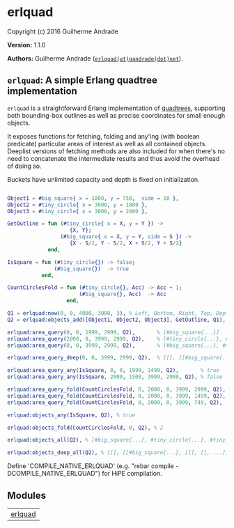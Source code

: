 

# erlquad #

Copyright (c) 2016 Guilherme Andrade

__Version:__ 1.1.0

__Authors:__ Guilherme Andrade ([`erlquad(at)gandrade(dot)net`](mailto:erlquad(at)gandrade(dot)net)).

`erlquad`: A simple Erlang quadtree implementation
---------

`erlquad` is a straightforward Erlang implementation of [quadtrees](https://en.wikipedia.org/wiki/Quadtree), supporting both bounding-box outlines as well as precise coordinates for small enough objects.

It exposes functions for fetching, folding and any'ing (with boolean predicate) particular areas of interest as well as all contained objects. Deeplist versions of fetching methods are also included for when there's no need to concatenate the intermediate results and thus avoid the overhead of doing so.

Buckets have unlimited capacity and depth is fixed on initialization.

```erlang

Object1 = #big_square{ x = 1000, y = 750,  side = 10 },
Object2 = #tiny_circle{ x = 3000, y = 1000 },
Object3 = #tiny_circle{ x = 3000, y = 2000 },

GetOutline = fun (#tiny_circle{ x = X, y = Y }) ->
                    {X, Y};
                 (#big_square{ x = X, y = Y, side = S }) ->
                    {X - S/2, Y - S/2, X + S/2, Y + S/2}
             end,

IsSquare = fun (#tiny_circle{}) -> false;
               (#big_square{})  -> true
           end,

CountCirclesFold = fun (#tiny_circle{}, Acc) -> Acc + 1;
                       (#big_square{}, Acc)  -> Acc
                   end,

Q1 = erlquad:new(0, 0, 4000, 3000, 3), % Left, Bottom, Right, Top, Depth
Q2 = erlquad:objects_add([Object1, Object2, Object3], GetOutline, Q1),

erlquad:area_query(0, 0, 1999, 2999, Q2),       % [#big_square{...}]
erlquad:area_query(2000, 0, 3999, 2999, Q2),    % [#tiny_circle{...}, #tiny_circle{...}]
erlquad:area_query(0, 0, 3999, 2999, Q2),       % [#big_square{...}, #tiny_circle{...}, #tiny_circle{...}]

erlquad:area_query_deep(0, 0, 3999, 2999, Q2),  % [[], [[#big_square{...}, [[], [], ...]], [[[], ...[]]]]]

erlquad:area_query_any(IsSquare, 0, 0, 1999, 1499, Q2),       % true
erlquad:area_query_any(IsSquare, 2000, 1500, 3999, 2999, Q2), % false

erlquad:area_query_fold(CountCirclesFold, 0, 2000, 0, 3999, 2999, Q2), % 2
erlquad:area_query_fold(CountCirclesFold, 0, 2000, 0, 3999, 1499, Q2), % 1
erlquad:area_query_fold(CountCirclesFold, 0, 2000, 0, 3999, 749, Q2),  % 0

erlquad:objects_any(IsSquare, Q2), % true

erlquad:objects_fold(CountCirclesFold, 0, Q2), % 2

erlquad:objects_all(Q2), % [#big_square{...}, #tiny_circle{...}, #tiny_circle{...}]

erlquad:objects_deep_all(Q2), % [[], [[#big_square{...}, [[], [], ...]], [[[], ...[]]]]]

```
Define 'COMPILE_NATIVE_ERLQUAD' (e.g. "rebar compile -DCOMPILE_NATIVE_ERLQUAD") for HiPE compilation.


## Modules ##


<table width="100%" border="0" summary="list of modules">
<tr><td><a href="erlquad.md" class="module">erlquad</a></td></tr></table>

